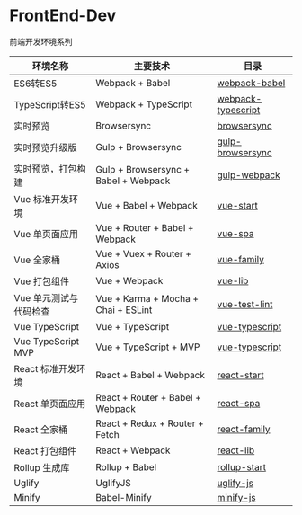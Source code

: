 # FrontEnd-Dev
前端开发环境系列

|环境名称               |主要技术                     |目录                                                                                    |
|-----------------------|-------------------------|--------------------------------------------------------------------------------------------|
|ES6转ES5               |Webpack + Babel          |[webpack-babel](https://github.com/pwcong/FrontEnd-Dev/tree/master/webpack-babel)           |
|TypeScript转ES5        |Webpack + TypeScript     |[webpack-typescript](https://github.com/pwcong/FrontEnd-Dev/tree/master/webpack-typescript) |
|实时预览               |Browsersync              |[browsersync](https://github.com/pwcong/FrontEnd-Dev/tree/master/browsersync)               |
|实时预览升级版         |Gulp + Browsersync       |[gulp-browsersync](https://github.com/pwcong/FrontEnd-Dev/tree/master/gulp-browsersync)     |
|实时预览，打包构建     |Gulp + Browsersync + Babel + Webpack|[gulp-webpack](https://github.com/pwcong/FrontEnd-Dev/tree/master/gulp-webpack)  |
|Vue 标准开发环境       |Vue + Babel + Webpack    |[vue-start](https://github.com/pwcong/FrontEnd-Dev/tree/master/vue-start)                   |
|Vue 单页面应用         |Vue + Router + Babel + Webpack   |[vue-spa](https://github.com/pwcong/FrontEnd-Dev/tree/master/vue-start)             |
|Vue 全家桶             |Vue + Vuex + Router + Axios |[vue-family](https://github.com/pwcong/FrontEnd-Dev/tree/master/vue-family)              |
|Vue 打包组件           |Vue + Webpack            |[vue-lib](https://github.com/pwcong/FrontEnd-Dev/tree/master/vue-lib)                       |
|Vue 单元测试与代码检查 |Vue + Karma + Mocha + Chai + ESLint |[vue-test-lint](https://github.com/pwcong/FrontEnd-Dev/tree/master/vue-test-lint) |
|Vue TypeScript       |Vue + TypeScript |[vue-typescript](https://github.com/pwcong/FrontEnd-Dev/tree/master/vue-typescript) |
|Vue TypeScript MVP       |Vue + TypeScript + MVP |[vue-typescript](https://github.com/pwcong/FrontEnd-Dev/tree/master/vue-typescript-mvp) |
|React 标准开发环境     |React + Babel + Webpack  |[react-start](https://github.com/pwcong/FrontEnd-Dev/tree/master/react-start)               |
|React 单页面应用       |React + Router + Babel + Webpack |[react-spa](https://github.com/pwcong/FrontEnd-Dev/tree/master/react-spa)           |
|React 全家桶           |React + Redux + Router + Fetch   |[react-family](https://github.com/pwcong/FrontEnd-Dev/tree/master/react-family)     |
|React 打包组件         |React + Webpack          |[react-lib](https://github.com/pwcong/FrontEnd-Dev/tree/master/react-lib)                  |
|Rollup 生成库         |Rollup + Babel          |[rollup-start](https://github.com/pwcong/FrontEnd-Dev/tree/master/rollup-start)                  |
|Uglify               |UglifyJS       |[uglify-js](https://github.com/pwcong/FrontEnd-Dev/tree/master/uglify-js)                  |
|Minify               |Babel-Minify          |[minify-js](https://github.com/pwcong/FrontEnd-Dev/tree/master/minify-js)                  |
